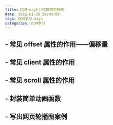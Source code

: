 ```yaml
---
title: DOM-day5：PC端网页特效
date: 2022-01-26 20:43:09
tags: DOM学习-day4
categories: DOM学习
---
```


## - 常见 offset 属性的作用——偏移量



## - 常见 client 属性的作用

## - 常见 scroll 属性的作用

## - 封装简单动画函数

## - 写出网页轮播图案例

